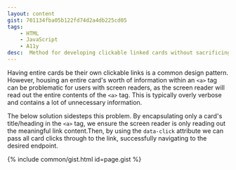 ```yaml
---
layout: content
gist: 701134fba05b122fd74d2a4db225cd05
tags:
    - HTML
    - JavaScript
    - A11y
desc:  Method for developing clickable linked cards without sacrificing the user experience for screen reader users
---
```


Having entire cards be their own clickable links is a common design pattern. However, housing an entire card's worth of information within an `<a>` tag can be problematic for users with screen readers, as the screen reader will read out the entire contents of the `<a>` tag. This is typically overly verbose and contains a lot of unnecessary information.

The below solution sidesteps this problem. By encapsulating only a card's title/heading in the `<a>` tag, we ensure the screen reader is only reading out the meaningful link content.Then, by using the `data-click` attribute we can pass all card clicks through to the link, successfully navigating to the desired endpoint.

{% include common/gist.html id=page.gist %}